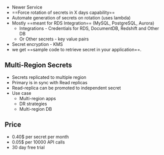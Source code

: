 - Newer Service
- ==Force rotation of secrets in X days capability== 
- Automate generation of secrets on rotation (uses lambda)
- Mostly ==meant for RDS Integration== (MySQL, PostgreSQL, Aurora)
	-  Integrations - Credentials for RDS, DocumentDB, Redshift and Other DB
	- Or Other secrets - key value pairs
- Secret encryption - KMS
- we get ==sample code to retrieve secret in your application==.

## Multi-Region Secrets
- Secrets replicated to multiple region 
- Primary is in sync with Read replicas 
- Read-replica can be promoted to independent secret 
- Use case
	- Multi-region apps 
	- DR strategies 
	- Multi-region DB

## Price
- 0.40$ per secret per month 
- 0.05$ per 10000 API calls
- 30 day free trial
